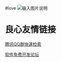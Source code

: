 #love
![输入图片说明](http://git.oschina.net/uploads/images/2016/0615/123950_35654009_869247.jpeg "在这里输入图片标题")

 # 良心友情链接

[腾讯QQ群快速检索](http://u.720life.cn/s/8cf73f7c)

[软件免费开发论坛](http://u.720life.cn/s/bbb01dc0)